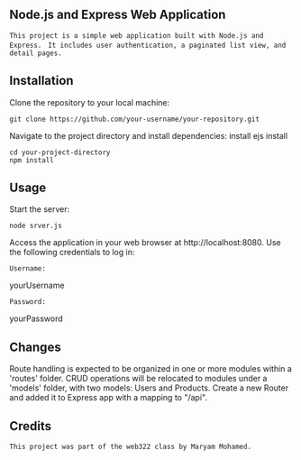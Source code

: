 
## Node.js and Express Web Application

```This project is a simple web application built with Node.js and Express. ```
```It includes user authentication, a paginated list view, and detail pages.```

## Installation

Clone the repository to your local machine:

```
git clone https://github.com/your-username/your-repository.git
```

Navigate to the project directory and install dependencies:
install ejs
install 
```
cd your-project-directory
npm install
```

## Usage

Start the server:

```
node srver.js
```

Access the application in your web browser at
 http://localhost:8080. 
Use the following credentials to log in:

```
Username:
```

yourUsername

```
Password: 
```

yourPassword



## Changes
Route handling is expected to be organized in one or more modules within a 'routes' folder.
CRUD operations will be relocated to modules under a 'models' folder, with two models: Users and Products.
Create a new Router and added it to Express app with a mapping to "/api".

## Credits
```This project was part of the web322 class by Maryam Mohamed.```

